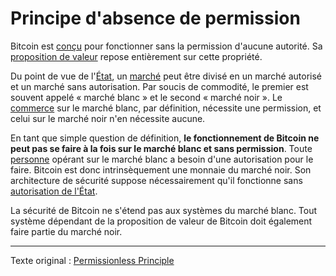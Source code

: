 Principe d'absence de permission
================================

Bitcoin est [conçu](ch027-cryptodynamic-principles.md) pour fonctionner sans la permission d'aucune autorité. Sa [proposition de valeur](ch003-value-proposition.md) repose entièrement sur cette propriété.

Du point de vue de l'[État](ch101-glossary.md#état), un [marché](ch101-glossary.md#marché) peut être divisé en un marché autorisé et un marché sans autorisation. Par soucis de commodité, le premier est souvent appelé « marché blanc » et le second « marché noir ». Le [commerce](ch101-glossary.md#commerce) sur le marché blanc, par définition, nécessite une permission, et celui sur le marché noir n'en nécessite aucune.

En tant que simple question de définition, **le fonctionnement de Bitcoin ne peut pas se faire à la fois sur le marché blanc et sans permission**. Toute [personne](ch101-glossary.md#personne) opérant sur le marché blanc a besoin d'une autorisation pour le faire. Bitcoin est donc intrinsèquement une monnaie du marché noir. Son architecture de sécurité suppose nécessairement qu'il fonctionne sans [autorisation de l'État](ch014-other-means-principle.md).

La sécurité de Bitcoin ne s'étend pas aux systèmes du marché blanc. Tout système dépendant de la proposition de valeur de Bitcoin doit également faire partie du marché noir.

---

Texte original : [Permissionless Principle](https://github.com/libbitcoin/libbitcoin-system/wiki/Permissionless-Principle)